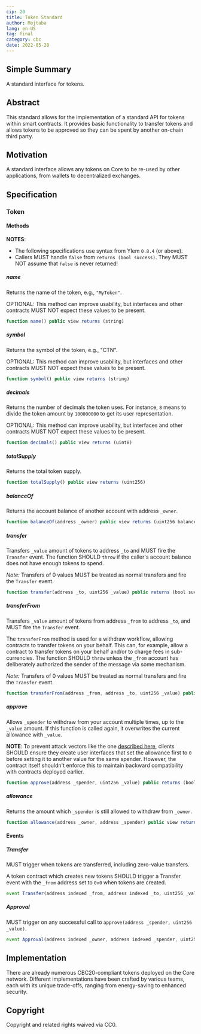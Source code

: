 ```yaml
---
cip: 20
title: Token Standard
author: Mojtaba
lang: en-US
tag: final
category: cbc
date: 2022-05-28
---
```

## Simple Summary

A standard interface for tokens.

## Abstract

This standard allows for the implementation of a standard API for tokens within smart contracts. It provides basic functionality to transfer tokens and allows tokens to be approved so they can be spent by another on-chain third party.

## Motivation

A standard interface allows any tokens on Core to be re-used by other applications, from wallets to decentralized exchanges.

## Specification

### Token

#### Methods

**NOTES**:
- The following specifications use syntax from Ylem `0.8.4` (or above).
- Callers MUST handle `false` from `returns (bool success)`. They MUST NOT assume that `false` is never returned!

##### name

Returns the name of the token, e.g., `"MyToken"`.

OPTIONAL: This method can improve usability, but interfaces and other contracts MUST NOT expect these values to be present.

```js
function name() public view returns (string)
```

##### symbol

Returns the symbol of the token, e.g., "CTN".

OPTIONAL: This method can improve usability, but interfaces and other contracts MUST NOT expect these values to be present.

```js
function symbol() public view returns (string)
```

##### decimals

Returns the number of decimals the token uses. For instance, `8` means to divide the token amount by `100000000` to get its user representation.

OPTIONAL: This method can improve usability, but interfaces and other contracts MUST NOT expect these values to be present.

```js
function decimals() public view returns (uint8)
```

##### totalSupply

Returns the total token supply.

```js
function totalSupply() public view returns (uint256)
```

##### balanceOf

Returns the account balance of another account with address `_owner`.

```js
function balanceOf(address _owner) public view returns (uint256 balance)
```

##### transfer

Transfers `_value` amount of tokens to address `_to` and MUST fire the `Transfer` event. The function SHOULD `throw` if the caller's account balance does not have enough tokens to spend.

*Note:* Transfers of 0 values MUST be treated as normal transfers and fire the `Transfer` event.

```js
function transfer(address _to, uint256 _value) public returns (bool success)
```

##### transferFrom

Transfers `_value` amount of tokens from address `_from` to address `_to`, and MUST fire the `Transfer` event.

The `transferFrom` method is used for a withdraw workflow, allowing contracts to transfer tokens on your behalf. This can, for example, allow a contract to transfer tokens on your behalf and/or to charge fees in sub-currencies. The function SHOULD `throw` unless the `_from` account has deliberately authorized the sender of the message via some mechanism.

*Note:* Transfers of 0 values MUST be treated as normal transfers and fire the `Transfer` event.

```js
function transferFrom(address _from, address _to, uint256 _value) public returns (bool success)
```

##### approve

Allows `_spender` to withdraw from your account multiple times, up to the `_value` amount. If this function is called again, it overwrites the current allowance with `_value`.

**NOTE**: To prevent attack vectors like the one [described here](https://docs.google.com/document/d/1YLPtQxZu1UAvO9cZ1O2RPXBbT0mooh4DYKjA_jp-RLM/), clients SHOULD ensure they create user interfaces that set the allowance first to `0` before setting it to another value for the same spender. However, the contract itself shouldn't enforce this to maintain backward compatibility with contracts deployed earlier.

```js
function approve(address _spender, uint256 _value) public returns (bool success)
```

##### allowance

Returns the amount which `_spender` is still allowed to withdraw from `_owner`.

```js
function allowance(address _owner, address _spender) public view returns (uint256 remaining)
```

#### Events

##### Transfer

MUST trigger when tokens are transferred, including zero-value transfers.

A token contract which creates new tokens SHOULD trigger a Transfer event with the `_from` address set to `0x0` when tokens are created.

```js
event Transfer(address indexed _from, address indexed _to, uint256 _value)
```

##### Approval

MUST trigger on any successful call to `approve(address _spender, uint256 _value)`.

```js
event Approval(address indexed _owner, address indexed _spender, uint256 _value)
```

## Implementation

There are already numerous CBC20-compliant tokens deployed on the Core network. Different implementations have been crafted by various teams, each with its unique trade-offs, ranging from energy-saving to enhanced security.

## Copyright

Copyright and related rights waived via CC0.
